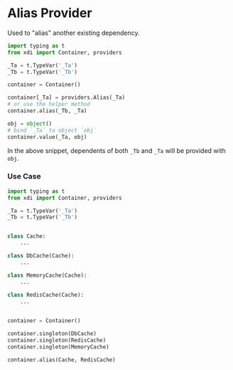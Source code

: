 # Alias Provider

Used to "alias" another existing dependency. 


```python linenums="1" hl_lines="9 11"
import typing as t
from xdi import Container, providers

_Ta = t.TypeVar('_Ta') 
_Tb = t.TypeVar('_Tb') 

container = Container()

container[_Ta] = providers.Alias(_Ta)
# or use the helper method
container.alias(_Tb, _Ta)

obj = object()
# bind `_Ta` to object `obj`
container.value(_Ta, obj) 
```

In the above snippet, dependents of both `_Tb` and `_Ta` will be provided with `obj`.

### Use Case

```python
import typing as t
from xdi import Container, providers

_Ta = t.TypeVar('_Ta') 
_Tb = t.TypeVar('_Tb') 


class Cache:
    ...

class DbCache(Cache):
    ...

class MemoryCache(Cache):
    ...
    
class RedisCache(Cache):
    ...


container = Container()

container.singleton(DbCache)
container.singleton(RedisCache)
container.singleton(MemoryCache)

container.alias(Cache, RedisCache)
```

